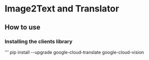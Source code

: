 # Image2Text and Translator
## How to use

### Installing the clients library
'''
pip install --upgrade google-cloud-translate google-cloud-vision

